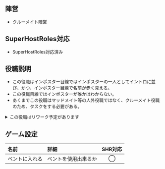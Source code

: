 ## 陣営
- クルーメイト陣営

## SuperHostRoles対応
- SuperHostRoles対応済み

## 役職説明
- この役職はインポスター目線ではインポスターの一人としてイントロに並び、かつ、インポスター目線で名前が赤く見える。
- この役職目線ではインポスターが誰かはわからない。
- あくまでこの役職はマッドメイト等の人外役職ではなく、クルーメイト役職のため、タスクをする必要がある。
<details><summary>この役職はリワーク予定があります</summary><div>

- 現在の仕様ではこの役職はインポスターからキルされることがない。
- 今後のリワークで、この役職をキル出来るようになるかつ、インポスター同士が同士討ち出来るようになる予定(TheOtherRolesさん準拠の仕様)。
</div></details>

## ゲーム設定
| 名前 | 詳細 | SHR対応 |
| :-- | :-- | :--: |
| ベントに入れる | ベントを使用出来るか | ◯ |